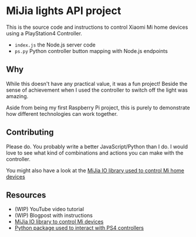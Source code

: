 # MiJia lights API project

This is the source code and instructions to control Xiaomi Mi home devices using a PlayStation4 Controller.

- `index.js` the Node.js server code
- `ps.py` Python controller button mapping with Node.js endpoints

## Why

While this doesn't have any practical value, it was a fun project! Beside the sense of achievement when I used the
controller to switch off the light was amazing.

Aside from being my first Raspberry Pi project, this is purely to demonstrate how different technologies can work
together.

## Contributing

Please do. You probably write a better JavaScript/Python than I do. I would love to see what kind of combinations and
actions you can make with the controller.

You might also have a look at
the [MiJia IO library used to control Mi home devices](https://github.com/salamwaddah/mijia-io)

## Resources

- (WIP) YouTube video tutorial
- (WIP) Blogpost with instructions
- [MiJia IO library to control Mi devices](https://github.com/salamwaddah/mijia-io)
- [Python package used to interact with PS4 controllers](https://github.com/ArturSpirin/pyPS4Controller)
